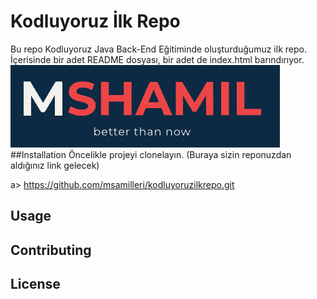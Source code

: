 # Kodluyoruz İlk Repo
Bu repo Kodluyoruz Java Back-End Eğitiminde oluşturduğumuz ilk repo. İçerisinde bir adet README dosyası, bir adet de index.html barındırıyor.
![Mshamil Logo](https://github.com/msamilleri/kodluyoruzilkrepo/blob/main/msahmil.png)
##Installation
Öncelikle projeyi clonelayın. (Buraya sizin reponuzdan aldığınız link gelecek)

a> https://github.com/msamilleri/kodluyoruzilkrepo.git

## Usage

## Contributing

## License